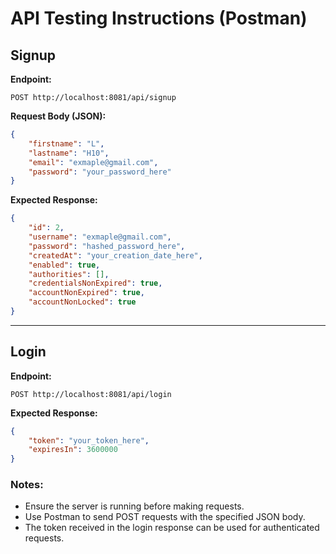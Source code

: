 # API Testing Instructions (Postman)

## Signup

**Endpoint:**
```
POST http://localhost:8081/api/signup
```

**Request Body (JSON):**
```json
{
    "firstname": "L",
    "lastname": "H10",
    "email": "exmaple@gmail.com",
    "password": "your_password_here"
}
```

**Expected Response:**
```json
{
    "id": 2,
    "username": "exmaple@gmail.com",
    "password": "hashed_password_here",
    "createdAt": "your_creation_date_here",
    "enabled": true,
    "authorities": [],
    "credentialsNonExpired": true,
    "accountNonExpired": true,
    "accountNonLocked": true
}
```

---

## Login

**Endpoint:**
```
POST http://localhost:8081/api/login
```

**Expected Response:**
```json
{
    "token": "your_token_here",
    "expiresIn": 3600000
}
```

### Notes:
- Ensure the server is running before making requests.
- Use Postman to send POST requests with the specified JSON body.
- The token received in the login response can be used for authenticated requests.
